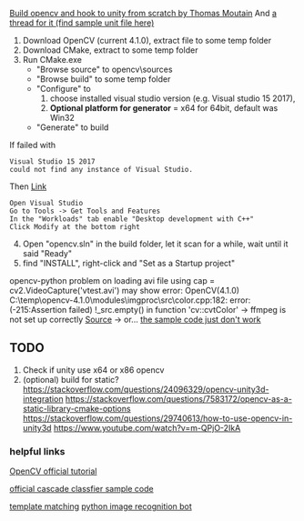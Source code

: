 [Build opencv and hook to unity from scratch by Thomas Moutain](https://thomasmountainborn.com/2016/09/11/unity-and-opencv-part-one-install/)
And [a thread for it (find sample unit file here)](https://forum.unity.com/threads/tutorial-using-c-opencv-within-unity.459434/)

1. Download OpenCV (current 4.1.0), extract file to some temp folder
2. Download CMake, extract to some temp folder
3. Run CMake.exe
    - "Browse source" to opencv\sources
    - "Browse build" to some temp folder
    - "Configure" to
        1. choose installed visual studio version (e.g. Visual studio 15 2017),
        2. **Optional platform for generator** = x64 for 64bit, default was Win32 
    - "Generate" to build

If failed with 
``` 
Visual Studio 15 2017
could not find any instance of Visual Studio.
```
Then [Link](https://stackoverflow.com/questions/51668676/cmake-visual-studio-15-2017-could-not-find-any-instance-of-visual-studio)
```
Open Visual Studio
Go to Tools -> Get Tools and Features
In the "Workloads" tab enable "Desktop development with C++"
Click Modify at the bottom right
```
4. Open "opencv.sln" in the build folder, let it scan for a while, wait until it said "Ready"
5. find "INSTALL", right-click and "Set as a Startup project"




opencv-python
problem on loading avi file using cap = cv2.VideoCapture('vtest.avi')
may show error: OpenCV(4.1.0) C:\temp\opencv-4.1.0\modules\imgproc\src\color.cpp:182: error: (-215:Assertion failed) !_src.empty() in function 'cv::cvtColor'
-> ffmpeg is not set up correctly [Source](https://stackoverflow.com/questions/42191058/opencv-python-installation-missing-ffmpeg-windows)
-> or... [the sample code just don't work](https://stackoverflow.com/questions/54104304/opencv-python-crashes-after-playing-a-video)

## TODO
1. Check if unity use x64 or x86 opencv
2. (optional) build for static? 
https://stackoverflow.com/questions/24096329/opencv-unity3d-integration
https://stackoverflow.com/questions/7583172/opencv-as-a-static-library-cmake-options
https://stackoverflow.com/questions/29740613/how-to-use-opencv-in-unity3d
https://www.youtube.com/watch?v=m-QPjO-2IkA


### helpful links
[OpenCV official tutorial](https://docs.opencv.org/3.0-beta/doc/py_tutorials/py_feature2d/py_features_meaning/py_features_meaning.html#features-meaning)

[official cascade classfier sample code](https://docs.opencv.org/2.4/doc/tutorials/objdetect/cascade_classifier/cascade_classifier.html)

[template matching](https://docs.opencv.org/trunk/d4/dc6/tutorial_py_template_matching.html)
[python image recognition bot](https://medium.com/@martin.lees/image-recognition-for-automation-with-python-711ac617b4e5)
